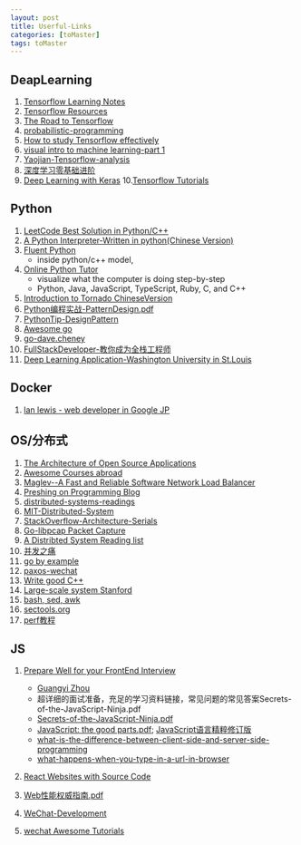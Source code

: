 ```yaml
---
layout: post
title: Userful-Links
categories: [toMaster]
tags: toMaster
---
```


## DeapLearning
1. [Tensorflow Learning Notes](http://www.jeyzhang.com/tensorflow-learning-notes.html)
2. [Tensorflow Resources](https://hackerlists.com/tensorflow-resources/)
3. [The Road to Tensorflow](https://smist08.wordpress.com/2016/08/23/the-road-to-tensorflow-part-1-linux/)
4. [probabilistic-programming](http://javaagile.blogspot.kr/2016/09/probabilistic-programming-part-1.html)
5. [How to study Tensorflow effectively](https://www.zhihu.com/people/peng-jing-tian)
6. [visual intro to machine learning-part 1](http://www.r2d3.us/visual-intro-to-machine-learning-part-1/?url_type=39&object_type=webpage&pos=1)
7. [Yaojian-Tensorflow-analysis](http://www.cnblogs.com/yao62995/p/5773578.html)
8. [深度学习零基础进阶](https://www.52ml.net/21395.html)
9. [Deep Learning with Keras](https://github.com/leriomaggio/deep-learning-keras-tensorflow)
10.[Tensorflow Tutorials](https://codelabs.developers.google.com/codelabs/cloud-tensorflow-mnist/#13)

## Python
1. [LeetCode Best Solution in Python/C++](https://github.com/kamyu104/LeetCode)
2. [A Python Interpreter-Written in python(Chinese Version)](http://aosabook.org/en/500L/a-python-interpreter-written-in-python.html)
3. [Fluent Python](../Fluent-Python-official.pdf)
	+ inside python/c++ model,
4. [Online Python Tutor](http://www.pythontutor.com/)
	+ visualize what the computer is doing step-by-step
	+ Python, Java, JavaScript, TypeScript, Ruby, C, and C++
5. [Introduction to Tornado ChineseVersion](http://demo.pythoner.com/itt2zh/)
6. [Python编程实战-PatternDesign.pdf](../Python编程实战-PatternDesign.pdf)
7. [PythonTip-DesignPattern](http://www.jianshu.com/p/4f4795f2c9b9#)
8. [Awesome go](https://github.com/avelino/awesome-go/blob/master/README.md?from=groupmessage&isappinstalled=0#command-line)
9. [go-dave.cheney](http://dave.cheney.net/resources-for-new-go-programmers)
9. [FullStackDeveloper-教你成为全栈工程师](../FullStackDeveloper.pdf)
11. [Deep Learning Application-Washington University in St.Louis](https://github.com/jeffheaton/t81_558_deep_learning)

## Docker
1. [lan lewis - web developer in Google JP](https://www.ianlewis.org/en)

## OS/分布式
1. [The Architecture of Open Source Applications](http://aosabook.org/en/index.html)
2. [Awesome Courses abroad](https://github.com/prakhar1989/awesome-courses)
3. [Maglev--A Fast and Reliable Software Network Load Balancer](../Maglev--A-Fast-and-Reliable-Software-Network-Load-Balancer.pdf)
4. [Preshing on Programming Blog](http://preshing.com/)
5. [distributed-systems-readings](http://henryr.github.io/distributed-systems-readings/)
6. [MIT-Distributed-System](http://nil.csail.mit.edu/6.824/2015/schedule.html)
7. [StackOverflow-Architecture-Serials](http://nickcraver.com/blog/2016/02/03/stack-overflow-a-technical-deconstruction/)
8. [Go-libpcap Packet Capture](http://www.devdungeon.com/content/packet-capture-injection-and-analysis-gopacket#gopacket#)
9. [A Distribted System Reading list](https://dancres.github.io/Pages/?url_type=39&object_type=webpage&pos=1)
10. [并发之痛](http://weibo.com/ttarticle/p/show?id=2309403948698710187414)
11. [go by example](https://gobyexample.com/?url_type=39&object_type=webpage&pos=1)
12. [paxos-wechat](http://mp.weixin.qq.com/s?__biz=MzI4NDMyNTU2Mw==&mid=2247483695&idx=1&sn=91ea422913fc62579e020e941d1d059e#rd)
13. [Write good C++](https://github.com/isocpp/CppCoreGuidelines)
14. [Large-scale system Stanford](https://cs.stanford.edu/~matei/courses/2015/6.S897/?from=timeline&isappinstalled=0)
15. [bash, sed, awk](http://www.grymoire.com/Unix/)
16. [sectools.org](http://sectools.org/)
17. [perf教程](https://www.dropbox.com/s/h5p5r7c0utj33mg/perf-BPF-workshop-final.pdf?dl=0)
## JS
1. [Prepare Well for your FrontEnd Interview](http://www.1point3acres.com/bbs/thread-104335-1-1.html)
	+ [Guangyi Zhou](https://cn.linkedin.com/in/guangyizhou)
	+ 超详细的面试准备，充足的学习资料链接，常见问题的常见答案Secrets-of-the-JavaScript-Ninja.pdf
	+ [Secrets-of-the-JavaScript-Ninja.pdf](../Secrets-of-the-JavaScript-Ninja.pdf)
	+ [JavaScript: the good parts.pdf](../javascript_the_good_parts-en.pdf); [JavaScript语言精粹修订版](../JavaScript-the-good-parts-cn.pdf)
	+ [what-is-the-difference-between-client-side-and-server-side-programming](https://stackoverflow.com/questions/13840429/what-is-the-difference-between-client-side-and-server-side-programming)
	+ [what-happens-when-you-type-in-a-url-in-browser](https://stackoverflow.com/questions/2092527/what-happens-when-you-type-in-a-url-in-browser)
	
2. [React Websites with Source Code](https://react.rocks/tag/FullStack)
3. [Web性能权威指南.pdf](../Web性能权威指南.pdf)
4. [WeChat-Development](https://mp.weixin.qq.com/debug/wxadoc/dev/?t=1474644090069)
5. [wechat Awesome Tutorials](https://github.com/Aufree/awesome-wechat-weapp)
